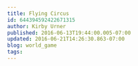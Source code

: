 ```yaml
---
title: Flying Circus
id: 644394592422671315
author: Kirby Urner
published: 2016-06-13T19:44:00.005-07:00
updated: 2016-06-21T14:26:30.863-07:00
blog: world_game
tags: 
---
```


